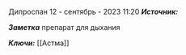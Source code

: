 
Дипроспан
 12 - сентябрь - 2023  11:20 
***Источник:*** 

***Заметка*** 
препарат для дыхания 

***Ключи:*** [[Астма]]